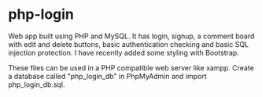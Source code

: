 # php-login
Web app built using PHP and MySQL.  It has login, signup, a comment board with edit and delete buttons, basic authentication checking and basic SQL injection protection.  I have recently added some styling with Bootstrap.

These files can be used in a PHP compatible web server like xampp.  Create a database called "php_login_db" in PhpMyAdmin and import php_login_db.sql.
